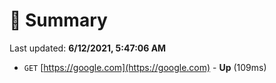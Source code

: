 # 📖 Summary
Last updated: **6/12/2021, 5:47:06 AM**

- `GET` [https://google.com](https://google.com) - **Up** (109ms)
